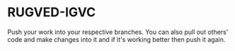 # RUGVED-IGVC

Push your work into your respective branches. 
You can also pull out others' code and make changes into it and if it's working better then push it again.
